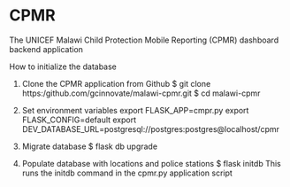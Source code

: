 CPMR
=====
The UNICEF Malawi Child Protection Mobile Reporting (CPMR) dashboard backend application

How to initialize the database
1. Clone the CPMR application from Github
$ git clone https:/github.com/gcinnovate/malawi-cpmr.git
$ cd malawi-cpmr

1. Set environment variables
export FLASK_APP=cmpr.py
export FLASK_CONFIG=default
export DEV_DATABASE_URL=postgresql://postgres:postgres@localhost/cpmr

2. Migrate database
$ flask db upgrade

3. Populate database with locations and police stations
$ flask initdb
This runs the initdb command in the cpmr.py application script
